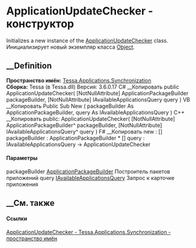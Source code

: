 # ApplicationUpdateChecker - конструктор
Initializes a new instance of the
[ApplicationUpdateChecker](T_Tessa_Applications_Synchronization_ApplicationUpdateChecker.htm)
class. Инициализирует новый экземпляр класса
[Object](https://learn.microsoft.com/dotnet/api/system.object).
## __Definition
 **Пространство имён:**
[Tessa.Applications.Synchronization](N_Tessa_Applications_Synchronization.htm)  
 **Сборка:** Tessa (в Tessa.dll) Версия: 3.6.0.17
C# __Копировать
     public ApplicationUpdateChecker(
    	[NotNullAttribute] ApplicationPackageBuilder packageBuilder,
    	[NotNullAttribute] IAvailableApplicationsQuery query
    )
VB __Копировать
     Public Sub New ( 
    	<NotNullAttribute> packageBuilder As ApplicationPackageBuilder,
    	<NotNullAttribute> query As IAvailableApplicationsQuery
    )
C++ __Копировать
     public:
    ApplicationUpdateChecker(
    	[NotNullAttribute] ApplicationPackageBuilder^ packageBuilder, 
    	[NotNullAttribute] IAvailableApplicationsQuery^ query
    )
F# __Копировать
     new : 
            [<NotNullAttribute>] packageBuilder : ApplicationPackageBuilder * 
            [<NotNullAttribute>] query : IAvailableApplicationsQuery -> ApplicationUpdateChecker
#### Параметры
packageBuilder
[ApplicationPackageBuilder](T_Tessa_Applications_Package_ApplicationPackageBuilder.htm)
     Построитель пакетов приложений 
query
[IAvailableApplicationsQuery](T_Tessa_Applications_Synchronization_IAvailableApplicationsQuery.htm)
     Запрос к карточке приложения 
## __См. также
#### Ссылки
[ApplicationUpdateChecker -
](T_Tessa_Applications_Synchronization_ApplicationUpdateChecker.htm)
[Tessa.Applications.Synchronization - пространство
имён](N_Tessa_Applications_Synchronization.htm)
